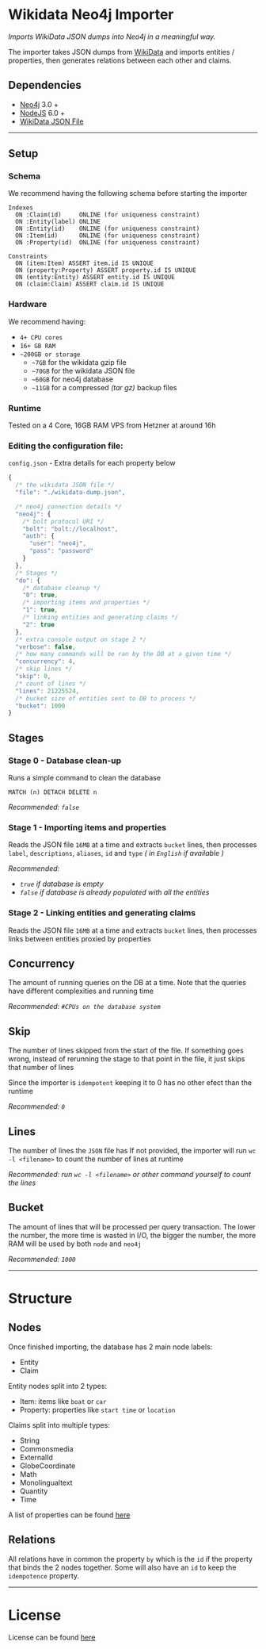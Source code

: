 # Wikidata Neo4j Importer
_Imports WikiData JSON dumps into Neo4j in a meaningful way._

The importer takes JSON dumps from [WikiData](https://dumps.wikimedia.org/wikidatawiki/entities/)
 and imports entities / properties, then generates relations between each other and claims.

## Dependencies
- [Neo4j](http://neo4j.com/) 3.0 +
- [NodeJS](https://nodejs.org) 6.0 +
- [WikiData JSON File](https://dumps.wikimedia.org/wikidatawiki/entities/)

___

## Setup
### Schema
We recommend having the following schema before starting the importer
```
Indexes
  ON :Claim(id)     ONLINE (for uniqueness constraint)
  ON :Entity(label) ONLINE
  ON :Entity(id)    ONLINE (for uniqueness constraint)
  ON :Item(id)      ONLINE (for uniqueness constraint)
  ON :Property(id)  ONLINE (for uniqueness constraint)

Constraints
  ON (item:Item) ASSERT item.id IS UNIQUE
  ON (property:Property) ASSERT property.id IS UNIQUE
  ON (entity:Entity) ASSERT entity.id IS UNIQUE
  ON (claim:Claim) ASSERT claim.id IS UNIQUE
```
### Hardware
We recommend having:
- `4+ CPU cores`
- `16+ GB RAM`
- `~200GB or storage`
    - `~7GB` for the wikidata gzip file
    - `~70GB` for the wikidata JSON file
    - `~60GB` for neo4j database
    - `~11GB` for a compressed _(tar gz)_ backup files

### Runtime
Tested on a 4 Core, 16GB RAM VPS from Hetzner at around 16h

### Editing the configuration file:
`config.json` - Extra details for each property below
```javascript
{
  /* the wikidata JSON file */
  "file": "./wikidata-dump.json",

  /* neo4j connection details */
  "neo4j": {
    /* bolt protocol URI */
    "bolt": "bolt://localhost",
    "auth": {
      "user": "neo4j",
      "pass": "password"
    }
  },
  /* Stages */
  "do": {
    /* database cleanup */
    "0": true,
    /* importing items and properties */
    "1": true,
    /* linking entities and generating claims */
    "2": true
  },
  /* extra console output on stage 2 */
  "verbose": false,
  /* how many commands will be ran by the DB at a given time */
  "concurrency": 4,
  /* skip lines */
  "skip": 0,
  /* count of lines */
  "lines": 21225524,
  /* bucket size of entities sent to DB to process */
  "bucket": 1000
}
```

## Stages
### Stage 0 - Database clean-up
Runs a simple command to clean the database
```cypher
MATCH (n) DETACH DELETE n
```
_Recommended: `false`_

### Stage 1 - Importing items and properties
Reads the JSON file `16MB` at a time and extracts `bucket` lines, then processes `label`,
`descriptions`, `aliases`, `id` and `type` _( in `English` if available )_

_Recommended:_
- _`true` if database is empty_
- _`false` if database is already populated with all the entities_

### Stage 2 - Linking entities and generating claims
Reads the JSON file `16MB` at a time and extracts `bucket` lines, then processes links between
entities proxied by properties

## Concurrency
The amount of running queries on the DB at a time. Note that the queries have different
complexities and running time

_Recommended: `#CPUs on the database system`_

## Skip
The number of lines skipped from the start of the file.
If something goes wrong, instead of rerunning the stage to that point in the file, it just skips
that number of lines

Since the importer is `idempotent` keeping it to 0 has no other efect than the runtime

_Recommended: `0`_

## Lines
The number of lines the `JSON` file has
If not provided, the importer will run `wc -l <filename>` to count the number of lines at runtime

_Recommended: run `wc -l <filename>` or other command yourself to count the lines_

## Bucket
The amount of lines that will be processed per query transaction. The lower the number, the more
time is wasted in I/O, the bigger the number, the more RAM will be used by both `node` and `neo4j`

_Recommended: `1000`_

___

# Structure

## Nodes
Once finished importing, the database has 2 main node labels:
- Entity
- Claim

Entity nodes split into 2 types:
- Item: items like `boat` or `car`
- Property: properties like `start time` or `location`

Claims split into multiple types:
- String
- Commonsmedia
- ExternalId
- GlobeCoordinate
- Math
- Monolingualtext
- Quantity
- Time

A list of properties can be found [here](https://www.wikidata.org/wiki/Special:ListDatatypes)

## Relations
All relations have in common the property `by` which is the `id` if the property that binds the 2
 nodes together. Some will also have an `id` to keep the `idempotence` property.

___

# License
License can be found [here](https://github.com/findie/wikidata-neo4j-importer/blob/master/LICENSE.MD)
